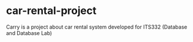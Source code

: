 # car-rental-project
Carry is a project about car rental system developed for ITS332 (Database and Database Lab)
